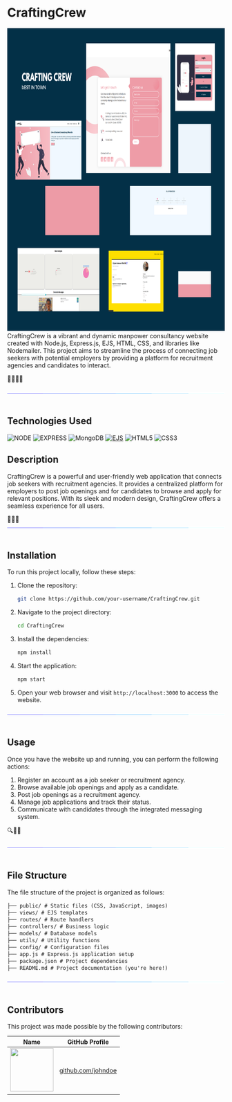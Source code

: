 # CraftingCrew

 <img src="https://github.com/Ayyanaruto/CraftingCrew/blob/ae94c7ec298f0be52f77f0914586e6324a2a5e4a/images/CRAFTING%20CREW(1).png" width="1000" height="700">
CraftingCrew is a vibrant and dynamic manpower consultancy website created with Node.js, Express.js, EJS, HTML, CSS, and libraries like Nodemailer. This project aims to streamline the process of connecting job seekers with potential employers by providing a platform for recruitment agencies and candidates to interact.

🔧👨‍💻🚀

<img src="https://github.com/Ayyanaruto/Ayyanaruto/blob/a8ab3ec2f7b0db200c750cd1f22c303d6a1c2a08/LINE.gif"><br><br>
## Technologies Used



![NODE](https://img.shields.io/badge/Node.js-339933?style=for-the-badge&logo=nodedotjs&logoColor=white)
![EXPRESS](https://img.shields.io/badge/Express.js-000000?style=for-the-badge&logo=express&logoColor=white)
![MongoDB](https://img.shields.io/badge/MongoDB-%234ea94b.svg?style=for-the-badge&logo=mongodb&logoColor=white)
[![EJS](https://img.shields.io/badge/EJS-3.x.x-333333?style=for-the-badge&logo=ejs&logoColor=white)](https://ejs.co/)
 ![HTML5](https://img.shields.io/badge/HTML5%20-%23E34F26.svg?style=for-the-badge&logo=html5&logoColor=white)
   ![CSS3](https://img.shields.io/badge/CSS%20-%231572B6.svg?style=for-the-badge&logo=css3&logoColor=white)
## Description

CraftingCrew is a powerful and user-friendly web application that connects job seekers with recruitment agencies. It provides a centralized platform for employers to post job openings and for candidates to browse and apply for relevant positions. With its sleek and modern design, CraftingCrew offers a seamless experience for all users.

🌟💼✨
<img src="https://github.com/Ayyanaruto/Ayyanaruto/blob/a8ab3ec2f7b0db200c750cd1f22c303d6a1c2a08/LINE.gif"><br><br>
## Installation

To run this project locally, follow these steps:

1. Clone the repository:

   ```bash
   git clone https://github.com/your-username/CraftingCrew.git
   ```

2. Navigate to the project directory:

   ```bash
   cd CraftingCrew
   ```

3. Install the dependencies:

   ```bash
   npm install
   ```

4. Start the application:

   ```bash
   npm start
   ```

5. Open your web browser and visit `http://localhost:3000` to access the website.

<img src="https://github.com/Ayyanaruto/Ayyanaruto/blob/a8ab3ec2f7b0db200c750cd1f22c303d6a1c2a08/LINE.gif"><br><br>
## Usage

Once you have the website up and running, you can perform the following actions:

1. Register an account as a job seeker or recruitment agency.
2. Browse available job openings and apply as a candidate.
3. Post job openings as a recruitment agency.
4. Manage job applications and track their status.
5. Communicate with candidates through the integrated messaging system.

🔍💼💬

<img src="https://github.com/Ayyanaruto/Ayyanaruto/blob/a8ab3ec2f7b0db200c750cd1f22c303d6a1c2a08/LINE.gif"><br><br>
## File Structure

The file structure of the project is organized as follows:

```plaintext
├── public/ # Static files (CSS, JavaScript, images)
├── views/ # EJS templates
├── routes/ # Route handlers
├── controllers/ # Business logic
├── models/ # Database models
├── utils/ # Utility functions
├── config/ # Configuration files
├── app.js # Express.js application setup
├── package.json # Project dependencies
├── README.md # Project documentation (you're here!)
```
<img src="https://github.com/Ayyanaruto/Ayyanaruto/blob/a8ab3ec2f7b0db200c750cd1f22c303d6a1c2a08/LINE.gif"><br><br>
## Contributors

This project was made possible by the following contributors:


| Name             | GitHub Profile                              |
| ---------------- | ------------------------------------------- |
|<img src="https://avatars.githubusercontent.com/u/72731349?v=4" width="100" height="100"> | [github.com/johndoe](https://github.com/johndoe) |

